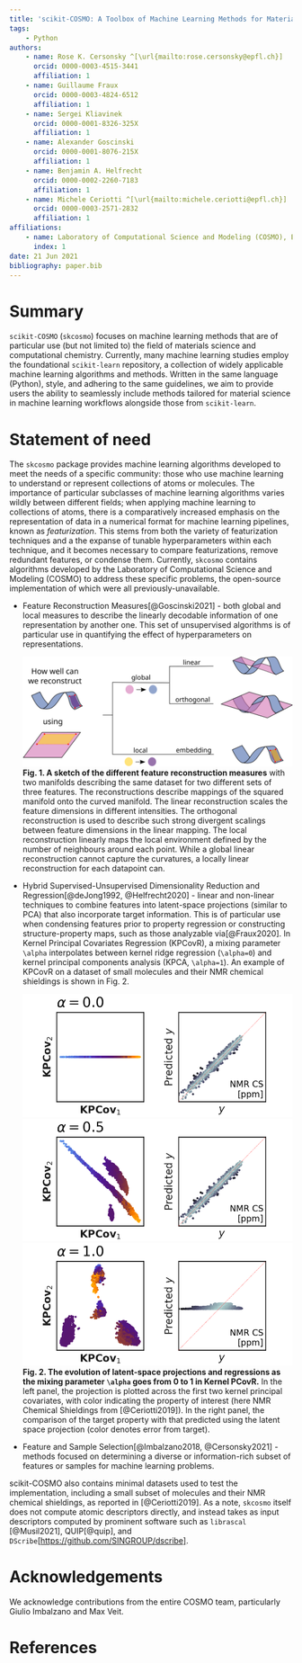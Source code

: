 ```yaml
---
title: 'scikit-COSMO: A Toolbox of Machine Learning Methods for Materials Science'
tags:
    - Python
authors:
    - name: Rose K. Cersonsky ^[\url{mailto:rose.cersonsky@epfl.ch}]
      orcid: 0000-0003-4515-3441
      affiliation: 1
    - name: Guillaume Fraux
      orcid: 0000-0003-4824-6512
      affiliation: 1
    - name: Sergei Kliavinek
      orcid: 0000-0001-8326-325X
      affiliation: 1
    - name: Alexander Goscinski
      orcid: 0000-0001-8076-215X
      affiliation: 1
    - name: Benjamin A. Helfrecht
      orcid: 0000-0002-2260-7183
      affiliation: 1
    - name: Michele Ceriotti ^[\url{mailto:michele.ceriotti@epfl.ch}]
      orcid: 0000-0003-2571-2832
      affiliation: 1
affiliations:
    - name: Laboratory of Computational Science and Modeling (COSMO), École Polytechnique Fédérale de Lausanne(EPFL), Lausanne, Switzerland
      index: 1
date: 21 Jun 2021
bibliography: paper.bib
---
```


# Summary

`scikit-COSMO` (`skcosmo`) focuses on machine learning methods that are of particular use (but not limited to) the field of materials science and computational chemistry. Currently, many
machine learning studies employ the foundational `scikit-learn` repository, a
collection of widely applicable machine learning algorithms and methods.
Written in the same language (Python), style, and adhering to the same guidelines, we aim to provide
users the ability to seamlessly include methods tailored for material science in machine learning
workflows alongside those from `scikit-learn`.

# Statement of need

The `skcosmo` package provides machine learning algorithms developed to meet the needs of a specific community: those who use machine learning to understand or represent collections of atoms or molecules. The importance of particular subclasses of machine learning algorithms varies wildly between different fields; when applying machine
learning to collections of atoms, there is a comparatively increased emphasis on the representation of data in a numerical format for machine learning pipelines, known as _featurization_. This stems from both the variety of featurization techniques and a the expanse of
tunable hyperparameters within each technique, and it becomes necessary to compare featurizations, remove redundant features, or condense them. Currently, `skcosmo` contains algorithms developed by the Laboratory of Computational Science and Modeling (COSMO) to address these specific problems, the open-source implementation of which were all previously-unavailable.

- Feature Reconstruction Measures[@Goscinski2021] - both global and local measures
to describe the linearly decodable information of one representation by another one.
This set of unsupervised algorithms is of particular use in quantifying the effect
of hyperparameters on representations.

    ![Sketch of the feature reconstructions used for the measures](frm.svg)
    **Fig. 1. A sketch of the different feature reconstruction measures** with two manifolds describing the same dataset for two different sets of three features. The reconstructions describe mappings of the squared manifold onto the curved manifold. The linear reconstruction scales the feature dimensions in different intensities. The orthogonal reconstruction is used to describe such strong divergent scalings between feature dimensions in the linear mapping. The local reconstruction linearly maps the local environment defined by the number of neighbours around each point. While a global linear reconstruction cannot capture the curvatures, a locally linear reconstruction for each datapoint can.

- Hybrid Supervised-Unsupervised Dimensionality Reduction and Regression[@deJong1992, @Helfrecht2020] - linear and
non-linear techniques to combine features into latent-space projections
(similar to PCA) that also incorporate target information. This is of particular
use when condensing features prior to property regression or constructing
structure-property maps, such as those analyzable via[@Fraux2020]. In Kernel Principal Covariates Regression (KPCovR), a mixing parameter `\alpha` interpolates
between kernel ridge regression (`\alpha=0`) and kernel principal
components analysis (KPCA, `\alpha=1`). An example of KPCovR on a
dataset of small molecules and their NMR chemical shieldings is shown in Fig. 2.

    <!-- ![Kernel PCovR in Action](CSD-1000R_kernelized.gif) -->
    ![Kernel PCovR in Action](CSD-1000R_kernelized_0.png)
    ![Kernel PCovR in Action](CSD-1000R_kernelized_5.png)
    ![Kernel PCovR in Action](CSD-1000R_kernelized_1.png)
    **Fig. 2. The evolution of latent-space projections and regressions as the mixing parameter `\alpha` goes from 0 to 1 in Kernel PCovR.** In the left panel, the projection is plotted across the first two kernel principal covariates, with color indicating the property of interest (here NMR Chemical Shieldings from [@Ceriotti2019]). In the right panel, the comparison of the target property with that predicted using the latent space projection (color denotes error from target).

- Feature and Sample Selection[@Imbalzano2018, @Cersonsky2021] - methods focused on determining
a diverse or information-rich subset of features or samples for machine
learning problems.

scikit-COSMO also contains minimal datasets used to test the implementation, including a small subset of molecules and their NMR chemical shieldings, as reported in [@Ceriotti2019]. As a note, `skcosmo` itself does not compute atomic descriptors directly, and instead takes as input descriptors computed by prominent software such as `librascal` [@Musil2021], QUIP[@quip], and `DScribe`[https://github.com/SINGROUP/dscribe].

# Acknowledgements

We acknowledge contributions from the entire COSMO team, particularly
Giulio Imbalzano and Max Veit.

# References  
